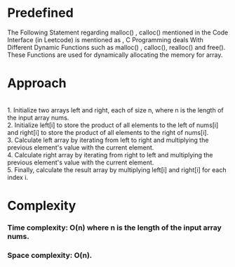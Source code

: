 # Predefined 
The Following Statement regarding malloc() , calloc() mentioned in the Code Interface (in Leetcode) is mentioned as ,  C Programming deals With Different Dynamic Functions such as malloc() , calloc(), realloc() and free(). These Functions are used for dynamically allocating the memory for array.

# Approach
<br> 1. Initialize two arrays left and right, each of size n, where n is the length of the input array nums.<br> 2.
Initialize left[i] to store the product of all elements to the left of nums[i] and right[i] to store the product of all elements to the right of nums[i].<br> 3.
Calculate left array by iterating from left to right and multiplying the previous element's value with the current element. <br> 4.
Calculate right array by iterating from right to left and multiplying the previous element's value with the current element. <br> 5.
Finally, calculate the result array by multiplying left[i] and right[i] for each index i.


# Complexity
### Time complexity: O(n) where n is the length of the input array nums. 
### Space complexity: O(n).
